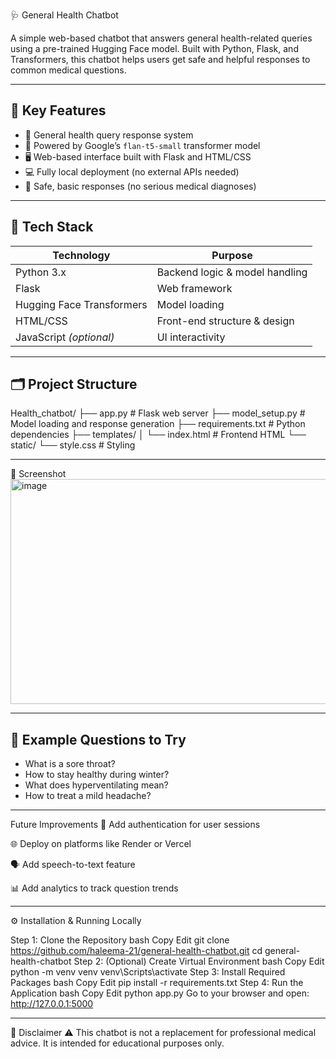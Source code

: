 🩺 General Health Chatbot

A simple web-based chatbot that answers general health-related queries using a pre-trained Hugging Face model. Built with Python, Flask, and Transformers, this chatbot helps users get safe and helpful responses to common medical questions.

---

## 🌟 Key Features

- 🤖 General health query response system
- 🧠 Powered by Google’s `flan-t5-small` transformer model
- 🖥️ Web-based interface built with Flask and HTML/CSS
- 💻 Fully local deployment (no external APIs needed)
- 🔐 Safe, basic responses (no serious medical diagnoses)

---

## 🚀 Tech Stack

| Technology    | Purpose                      |
|---------------|-------------------------------|
| Python 3.x     | Backend logic & model handling |
| Flask          | Web framework                 |
| Hugging Face Transformers | Model loading          |
| HTML/CSS       | Front-end structure & design   |
| JavaScript *(optional)* | UI interactivity         |

---

## 🗂️ Project Structure

Health_chatbot/
├── app.py                  # Flask web server
├── model_setup.py          # Model loading and response generation
├── requirements.txt        # Python dependencies
├── templates/
│   └── index.html          # Frontend HTML
└── static/
    └── style.css           # Styling



---
📸 Screenshot
<img width="1882" height="360" alt="image" src="https://github.com/user-attachments/assets/9ea9605f-0d0c-49f8-b333-4a1ae7f2a60e" />

---

## 💬 Example Questions to Try

- What is a sore throat?
- How to stay healthy during winter?
- What does hyperventilating mean?
- How to treat a mild headache?

---
 Future Improvements
🔐 Add authentication for user sessions

🌐 Deploy on platforms like Render or Vercel

🗣️ Add speech-to-text feature

📊 Add analytics to track question trends

---

⚙️ Installation & Running Locally

Step 1: Clone the Repository
bash
Copy
Edit
git clone https://github.com/haleema-21/general-health-chatbot.git
cd general-health-chatbot
Step 2: (Optional) Create Virtual Environment
bash
Copy
Edit
python -m venv venv
venv\Scripts\activate
Step 3: Install Required Packages
bash
Copy
Edit
pip install -r requirements.txt
Step 4: Run the Application
bash
Copy
Edit
python app.py
Go to your browser and open:
http://127.0.0.1:5000

---
🔐 Disclaimer
⚠️ This chatbot is not a replacement for professional medical advice. It is intended for educational purposes only.
